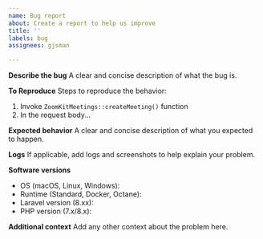 ```yaml
---
name: Bug report
about: Create a report to help us improve
title: ''
labels: bug
assignees: gjsman

---
```


**Describe the bug**
A clear and concise description of what the bug is.

**To Reproduce**
Steps to reproduce the behavior:
1. Invoke `ZoomKitMeetings::createMeeting()` function
2. In the request body...

**Expected behavior**
A clear and concise description of what you expected to happen.

**Logs**
If applicable, add logs and screenshots to help explain your problem.

**Software versions**
- OS (macOS, Linux, Windows): 
- Runtime (Standard, Docker, Octane): 
- Laravel version (8.xx): 
- PHP version (7.x/8.x): 

**Additional context**
Add any other context about the problem here.
